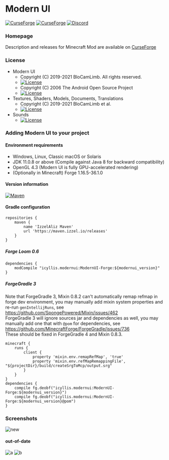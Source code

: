 # Modern UI
[![CurseForge](http://cf.way2muchnoise.eu/full_352491_downloads.svg)](https://www.curseforge.com/minecraft/mc-mods/modern-ui)
[![CurseForge](http://cf.way2muchnoise.eu/versions/For%20Minecraft_352491_all.svg)](https://www.curseforge.com/minecraft/mc-mods/modern-ui)
[![Discord](https://img.shields.io/discord/696234198767501363?color=green&label=Discord&style=flat)](https://discord.gg/kmyGKt2)
### Homepage
Description and releases for Minecraft Mod are available on [CurseForge](https://www.curseforge.com/minecraft/mc-mods/modern-ui)
### License
* Modern UI
  - Copyright (C) 2019-2021 BloCamLimb. All rights reserved.
  - [![License](https://img.shields.io/badge/License-LGPL--3.0--or--later-blue.svg?style=flat-square)](https://www.gnu.org/licenses/lgpl-3.0.en.html)
  - Copyright (C) 2006 The Android Open Source Project
  - [![License](https://img.shields.io/badge/License-Apache%202.0-orange.svg?style=flat-square)](https://opensource.org/licenses/Apache-2.0)
* Textures, Shaders, Models, Documents, Translations
  - Copyright (C) 2019-2021 BloCamLimb et al.
  - [![License](https://img.shields.io/badge/License-CC%20BY--NC--SA%204.0-yellow.svg?style=flat-square)](https://creativecommons.org/licenses/by-nc-sa/4.0/)
* Sounds
  - [![License](https://img.shields.io/badge/License-No%20Restriction-green.svg?style=flat-square)](https://creativecommons.org/publicdomain/zero/1.0/)
### Adding Modern UI to your project
#### Environment requirements
- Windows, Linux, Classic macOS or Solaris
- JDK 11.0.8 or above (Compile against Java 8 for backward compatibility)
- OpenGL 4.3 (Modern UI is fully GPU-accelerated rendering)
- (Optionally in Minecraft) Forge 1.16.5-36.1.0
#### Version information
[![Maven](https://img.shields.io/badge/dynamic/xml?color=green&label=Maven%20for%20Minecraft&query=%2Fmetadata%2Fversioning%2Flatest&url=https%3A%2F%2Fmaven.izzel.io%2Freleases%2Ficyllis%2Fmodernui%2FModernUI-Forge%2Fmaven-metadata.xml)]()
#### Gradle configuration
```
repositories {
    maven {
        name 'IzzelAliz Maven'
        url 'https://maven.izzel.io/releases'
    }
}
```
##### Forge Loom 0.6
```
dependencies {
    modCompile "icyllis.modernui:ModernUI-Forge:${modernui_version}"
}
```
##### ForgeGradle 3  
Note that ForgeGradle 3, Mixin 0.8.2 can't automatically remap refmap
in forge dev environment, you may manually add mixin system properties and
re-run `genIntellijRuns`, see https://github.com/SpongePowered/Mixin/issues/462  
ForgeGradle 3 will ignore sources jar and dependencies as well, you may manually
add one that with `@pom` for dependencies, see https://github.com/MinecraftForge/ForgeGradle/issues/736  
These should be fixed in ForgeGradle 4 and Mixin 0.8.3.
```
minecraft {
    runs {
        client {
            property 'mixin.env.remapRefMap', 'true'
            property 'mixin.env.refMapRemappingFile', "${projectDir}/build/createSrgToMcp/output.srg"
        }
    }
}
dependencies {
    compile fg.deobf("icyllis.modernui:ModernUI-Forge:${modernui_version}")
    compile fg.deobf("icyllis.modernui:ModernUI-Forge:${modernui_version}@pom")
}
```
### Screenshots
![new](https://i.loli.net/2021/03/24/nMZhJaiz7qDp2xF.png)
#### out-of-date
![a](https://i.loli.net/2020/05/15/fYAow29d4JtqaGu.png)
![b](https://i.loli.net/2020/04/10/LDBFc1qo5wtnS8u.png)
